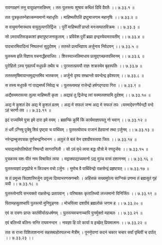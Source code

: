 रावणग्रहणं तत्तु वायुग्रहणसन्निभम् ।
ततः पुलस्त्यः शुश्राव कथितं दिवि दैवतैः ।। ७.३३.१ ॥

ततः पुत्रकृतस्नेहात्कम्प्यमानो महाधृतिः ।
माहिष्मतीपतिं द्रष्टुमाजगाम महानृषिः ।। ७.३३.२ ॥

स वायुमार्गमास्थाय वायुतुल्यगतिर्द्विजः ।
पुरीं माहिष्मतीं प्राप्तो मनःसम्पातविक्रमः ।। ७.३३.३ ॥

सो ऽमरावतिसङ्काशां हृष्टपुष्टजनाकुलाम् ।
प्रविवेश पुरीं ब्रह्मा इन्द्रस्येवामरावतीम् ।। ७.३३.४ ॥

पादचारमिवादित्यं निष्पतन्तं सुदुर्दशम् ।
ततस्ते प्रत्यभिज्ञाय अर्जुनाय निवेदयन् ।। ७.३३.५ ॥

पुलस्त्य इति विज्ञाय वचनाद्धैहयाधिपः ।
शिरस्यञ्जलिमाधाय प्रत्युद्गच्छत्तपस्विनम् ।। ७.३३.६ ॥

पुरोहितो ऽस्य गृह्यार्घ्यं मधुपर्कं तथैव च ।
पुरस्तात्प्रययौ राज्ञः शक्रस्येव बृहस्पतिः ।। ७.३३.७ ॥

ततस्तमृषिमायान्तमुद्यन्तमिव भास्करम् ।
अर्जुनो दृश्य सम्भ्रान्तो ववन्देन्द्र इवेश्वरम् ।। ७.३३.८ ॥

स तस्य मधुपर्कं गां पाद्यमर्घ्यं निवेद्य च ।
पुलस्त्यमाह राजेन्द्रो हर्षगद्गदया गिरा ।। ७.३३.९ ॥

अद्यैवममरावत्या तुल्या माहिष्मती कृता ।
अद्याहं तु द्विजेन्द्र त्वां यस्मात्पश्यामि दुर्दशम् ।। ७.३३.१० ॥

अद्य मे कुशलं देव अद्य मे कुशलं व्रतम् ।
अद्य मे सफलं जन्म अद्य मे सफलं तपः ।यस्माद्देवगणैर्वन्द्यौ वन्दे ऽहं चरणौ तव ।। ७.३३.११ ॥

इदं राज्यमिमे पुत्रा इमे दारा इमे वयम् ।
ब्रह्मन्किं कुर्मि किं कार्यमाज्ञापयतु नो भवान् ।। ७.३३.१२ ॥

तं धर्मे ऽग्निषु पुत्रेषु शिवं पृष्ट्वा च पार्थिवम् ।
पुलस्त्योवाच राजानं हैहयानां तथा ऽर्जुनम् ।। ७.३३.१३ ॥

नरेन्द्राम्बुजपत्राक्ष पूर्णचन्द्रनिभानन ।
अतुलं ते बलं येन दशग्रीवस्त्वया जितः ।। ७.३३.१४ ॥

भयाद्यस्योपतिष्ठेतां निष्पन्दौ सागरानिलौ ।
सो ऽयं मृधे त्वया बद्धः पौत्रो मे रणदुर्जयः ।। ७.३३.१५ ॥

पुत्रकस्य यशः पीतं नाम विश्रावितं त्वया ।
मद्वाक्याद्याच्यमानो ऽद्य मुञ्च वत्सं दशाननम् ।। ७.३३.१६ ॥

पुलस्त्याज्ञां प्रगृह्योचे न किञ्चन वचो ऽर्जुनः ।
मुमोच वै पार्थिवेन्द्रो राक्षसेन्द्रं प्रहृष्टवत् ।। ७.३३.१७ ॥

स तं प्रमुच्य त्रिदशारिमर्जुनः प्रपूज्य दिव्याभरणस्रगम्बरैः ।
अहिंसकं सख्यमुपेत्य साग्निकं प्रणम्य तं ब्रह्मसुतं गृहं ययौ ।। ७.३३.१८ ॥

पुलस्त्येनापि सन्त्यक्तो राक्षसेन्द्रः प्रतापवान् ।
परिष्वक्तः कृतातिथ्यो लज्जमानो विनिर्जितः ।। ७.३३.१९ ॥

पितामहसुतश्चापि पुलस्त्यो मुनिपुङ्गवः ।
मोचयित्वा दशग्रीवं ब्रह्मलोकं जगाम ह ।। ७.३३.२० ॥

एवं स रावणः प्राप्तः कार्तवीर्यात्प्रधर्षणम् ।
पुलस्त्यवचनाच्चापि पुनर्मुक्तो महाबलः ।। ७.३३.२१ ॥

एवं बलिभ्यो बलिनः सन्ति राघवनन्दन ।
नावज्ञा हि परे कार्या य इच्छेत् प्रियमात्मनः ।। ७.३३.२२ ॥

ततः स राजा पिशिताशनानां सहस्रबाहोरुपलभ्य मैत्रीम् ।
पुनर्नृपाणां कदनं चकार चचार सर्वां पृथिवीं च दर्पात् ।। ७.३३.२३ ।।


